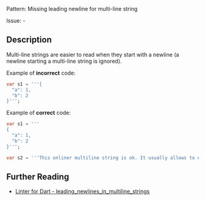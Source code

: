 Pattern: Missing leading newline for multi-line string

Issue: -

## Description

Multi-line strings are easier to read when they start with a newline (a newline
starting a multi-line string is ignored).

Example of **incorrect** code:

```dart
var s1 = '''{
  "a": 1,
  "b": 2
}''';
```

Example of **correct** code:
```dart
var s1 = '''
{
  "a": 1,
  "b": 2
}''';

var s2 = '''This onliner multiline string is ok. It usually allows to escape both ' and " in the string.''';
```

## Further Reading

* [Linter for Dart - leading_newlines_in_multiline_strings](https://dart-lang.github.io/linter/lints/leading_newlines_in_multiline_strings.html)